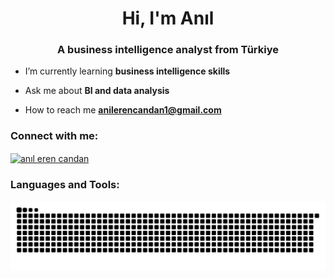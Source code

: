 <h1 align="center">Hi, I'm Anıl</h1>
<h3 align="center">A business intelligence analyst from Türkiye</h3>

- I’m currently learning **business intelligence skills**

- Ask me about **BI and data analysis**

- How to reach me **anilerencandan1@gmail.com**

<h3 align="left">Connect with me:</h3>
<p align="left">
<a href="https://linkedin.com/in/anilerencandan" target="blank"><img align="center" src="https://raw.githubusercontent.com/rahuldkjain/github-profile-readme-generator/master/src/images/icons/Social/linked-in-alt.svg" alt="anıl eren candan" height="30" width="40" /></a>
</p>

<h3 align="left">Languages and Tools:</h3>

<picture>
  <source media="(prefers-color-scheme: dark)" srcset="https://raw.githubusercontent.com/anilerencandan/anilerencandan/output/github-contribution-grid-snake-dark.svg">
  <source media="(prefers-color-scheme: light)" srcset="https://raw.githubusercontent.com/anilerencandan/anilerencandan/output/github-contribution-grid-snake.svg">
  <img alt="github contribution grid snake animation" src="https://raw.githubusercontent.com/anilerencandan/anilerencandan/output/github-contribution-grid-snake.svg">
</picture>
